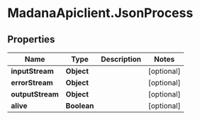 # MadanaApiclient.JsonProcess

## Properties

Name | Type | Description | Notes
------------ | ------------- | ------------- | -------------
**inputStream** | **Object** |  | [optional] 
**errorStream** | **Object** |  | [optional] 
**outputStream** | **Object** |  | [optional] 
**alive** | **Boolean** |  | [optional] 


